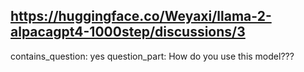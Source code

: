 ## https://huggingface.co/Weyaxi/llama-2-alpacagpt4-1000step/discussions/3

contains_question: yes
question_part: How do you use this model???